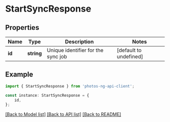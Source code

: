 # StartSyncResponse


## Properties

Name | Type | Description | Notes
------------ | ------------- | ------------- | -------------
**id** | **string** | Unique identifier for the sync job | [default to undefined]

## Example

```typescript
import { StartSyncResponse } from 'photos-ng-api-client';

const instance: StartSyncResponse = {
    id,
};
```

[[Back to Model list]](../README.md#documentation-for-models) [[Back to API list]](../README.md#documentation-for-api-endpoints) [[Back to README]](../README.md)
